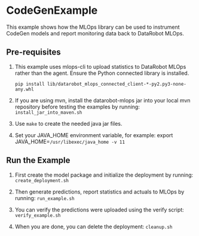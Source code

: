 # CodeGenExample

This example shows how the MLOps library can be used to instrument CodeGen models and report monitoring data
back to DataRobot MLOps.

## Pre-requisites

1. This example uses mlops-cli to upload statistics to DataRobot MLOps rather than the agent.
   Ensure the Python connected library is installed.

   `pip install lib/datarobot_mlops_connected_client-*-py2.py3-none-any.whl`

2. If you are using mvn, install the datarobot-mlops jar into
your local mvn repository before testing the examples by running:
   `install_jar_into_maven.sh`

3. Use `make` to create the needed java jar files.

4. Set your JAVA_HOME environment variable, for example:
   export JAVA_HOME=`/usr/libexec/java_home -v 11`

## Run the Example

1. First create the model package and initialize the deployment by running:
   `create_deployment.sh`

2. Then generate predictions, report statistics and actuals to MLOps by running:
   `run_example.sh`
   
3. You can verify the predictions were uploaded using the verify script:
   `verify_example.sh`
   
4. When you are done, you can delete the deployment:
   `cleanup.sh`
